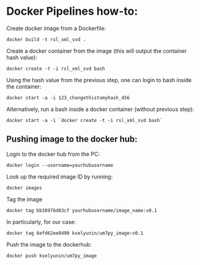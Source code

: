 # Docker Pipelines how-to:


Create docker image from a Dockerfile:
```
docker build -t rsl_xml_svd .
```

Create a docker container from the image (this will output the container 
hash value):

```
docker create -t -i rsl_xml_svd bash
```

Using the hash value from the previous step, one can login to bash inside
the container:
```
docker start -a -i 123_changethistomyhash_456
```

Alternatively, run a bash inside a docker container (without previous step):
```
docker start -a -i `docker create -t -i rsl_xml_svd bash`
```

## Pushing image to the docker hub:

Login to the docker hub from the PC:
```
docker login --username=yourhubusername
```

Look up the required image ID by running:
```
docker images
```

Tag the image
```
docker tag bb38976d03cf yourhubusername/image_name:v0.1
```

In particularly, for our case:
```
docker tag 6efd62ee0490 kselyunin/um7py_image:v0.1
```

Push the image to the dockerhub:
```
docker push kselyunin/um7py_image
```